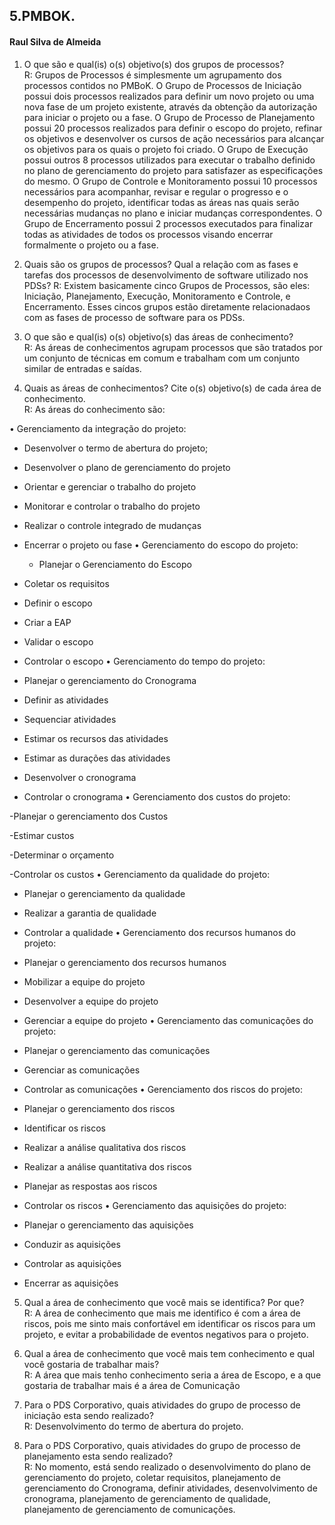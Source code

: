 ## 5.PMBOK.
#### Raul Silva de Almeida

1. O que são e qual(is) o(s) objetivo(s) dos grupos de processos?<br>
R: Grupos de Processos é simplesmente um agrupamento dos processos contidos no PMBoK. O Grupo de Processos de Iniciação possui dois processos realizados para definir um novo projeto ou uma nova fase de um projeto existente, através da obtenção da autorização para iniciar o projeto ou a fase. O Grupo de Processo de Planejamento possui 20 processos realizados para definir o escopo do projeto, refinar os objetivos e desenvolver os cursos de ação necessários para alcançar os objetivos para os quais o projeto foi criado. O Grupo de Execução possui outros 8 processos utilizados para executar o trabalho definido no plano de gerenciamento do projeto para satisfazer as especificações do mesmo. O Grupo de Controle e Monitoramento possui 10 processos necessários para acompanhar, revisar e regular o progresso e o desempenho do projeto, identificar todas as áreas nas quais serão necessárias mudanças no plano e iniciar mudanças correspondentes. O Grupo de Encerramento possui 2 processos executados para finalizar todas as atividades de todos os processos visando encerrar formalmente o projeto ou a fase.

2. Quais são os grupos de processos? Qual a relação com as fases e tarefas dos processos de desenvolvimento de software utilizado nos PDSs?
R: Existem basicamente cinco Grupos de Processos, são eles: Iniciação, Planejamento, Execução, Monitoramento e Controle, e Encerramento. Esses cincos grupos estão diretamente relacionadaos com as fases de processo de software para os PDSs.

3. O que são e qual(is) o(s) objetivo(s) das áreas de conhecimento?<br>
R: As áreas de conhecimentos agrupam processos que são tratados por um conjunto de técnicas em comum e trabalham com um conjunto similar de entradas e saídas.

4. Quais as áreas de conhecimentos? Cite o(s) objetivo(s) de cada área de conhecimento.<br>
R: As áreas do conhecimento são:<br>

• Gerenciamento da integração do projeto:

- Desenvolver o termo de abertura do projeto;

- Desenvolver o plano de gerenciamento do projeto

- Orientar e gerenciar o trabalho do projeto

- Monitorar e controlar o trabalho do projeto

- Realizar o controle integrado de mudanças 

- Encerrar o projeto ou fase
• Gerenciamento do escopo do projeto:

  - Planejar o Gerenciamento do Escopo

- Coletar os requisitos

- Definir o escopo

- Criar a EAP

- Validar o escopo

- Controlar o escopo
• Gerenciamento do tempo do projeto:

- Planejar o gerenciamento do Cronograma

- Definir as atividades

- Sequenciar atividades

- Estimar os recursos das atividades

- Estimar as durações das atividades

- Desenvolver o cronograma

- Controlar o cronograma
• Gerenciamento dos custos do projeto:

-Planejar o gerenciamento dos Custos

-Estimar custos

-Determinar o orçamento

-Controlar os custos
• Gerenciamento da qualidade do projeto:

- Planejar o gerenciamento da qualidade

- Realizar a garantia de qualidade

- Controlar a qualidade
• Gerenciamento dos recursos humanos do projeto:

- Planejar o gerenciamento dos recursos humanos

- Mobilizar a equipe do projeto

- Desenvolver a equipe do projeto

- Gerenciar a equipe do projeto
• Gerenciamento das comunicações do projeto:

- Planejar o gerenciamento das comunicações

- Gerenciar as comunicações

- Controlar as comunicações
• Gerenciamento dos riscos do projeto:

- Planejar o gerenciamento dos riscos

- Identificar os riscos

- Realizar a análise qualitativa dos riscos

- Realizar a análise quantitativa dos riscos

- Planejar as respostas aos riscos			

- Controlar os riscos
• Gerenciamento das aquisições do projeto:

- Planejar o gerenciamento das aquisições

- Conduzir as aquisições

- Controlar as aquisições

- Encerrar as aquisições
5. Qual a área de conhecimento que você mais se identifica? Por que?<br>
R: A área de conhecimento que mais me identifico é com a área de riscos, pois me sinto mais confortável em identificar os riscos para um projeto, e evitar a probabilidade de eventos negativos para o projeto.

6. Qual a área de conhecimento que você mais tem conhecimento e qual você gostaria de trabalhar mais?<br>
R: A área que mais tenho conhecimento seria a área de Escopo, e a que gostaria de trabalhar mais é a área de Comunicação

7. Para o PDS Corporativo, quais atividades do grupo de processo de iniciação esta sendo realizado?<br>
R: Desenvolvimento do termo de abertura do projeto.

8. Para o PDS Corporativo, quais atividades do grupo de processo de planejamento esta sendo realizado?<br>
R: No momento, está sendo realizado o desenvolvimento do plano de gerenciamento do projeto, coletar requisitos, planejamento de gerenciamento do Cronograma, definir atividades, desenvolvimento de cronograma, planejamento de gerenciamento de qualidade, planejamento de gerenciamento de comunicações.
